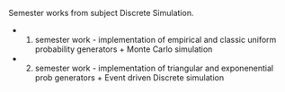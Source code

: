 Semester works from subject Discrete Simulation.
* 1. semester work - implementation of empirical and classic uniform probability generators + Monte Carlo simulation
* 2. semester work - implementation of triangular and exponenential prob generators + Event driven Discrete simulation
